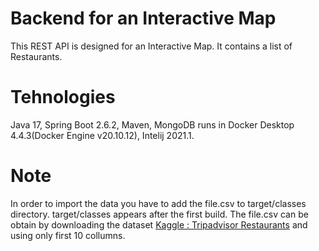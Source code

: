 # Backend for an Interactive Map

This REST API is designed for an Interactive Map. It contains a list of Restaurants.

# Tehnologies

Java 17, Spring Boot 2.6.2, Maven, MongoDB runs in Docker Desktop 4.4.3(Docker Engine v20.10.12), Intelij 2021.1.

# Note

In order to import the data you have to add the file.csv to target/classes directory. target/classes appears after the
first build. The file.csv can be obtain by downloading the
dataset [Kaggle : Tripadvisor Restaurants](https://www.kaggle.com/stefanoleone992/tripadvisor-european-restaurants) and
using only first 10 collumns.
